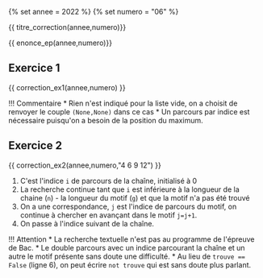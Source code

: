 {% set annee = 2022 %}
{% set numero = "06" %}


{{ titre_correction(annee,numero)}}

{{ enonce_ep(annee,numero)}}
 

## Exercice 1

{{ correction_ex1(annee,numero) }}

!!! Commentaire
    * Rien n'est indiqué pour la liste vide, on a choisit de renvoyer le couple `(None,None)` dans ce cas
    * Un parcours par indice est nécessaire puisqu'on a besoin de la position du maximum.


## Exercice 2 
{{ correction_ex2(annee,numero,"4 6 9 12") }}

1. C'est l'indice `i` de parcours de la chaîne, initialisé à 0
2. La recherche continue tant que `i` est inférieure à la longueur de la chaine (`n`) - la longueur du motif (`g`) et que la motif n'a pas été trouvé
3. On a une correspondance, `j` est l'indice de parcours du motif, on continue à chercher en avançant dans le motif `j=j+1`.
4. On passe à l'indice suivant de la chaîne.

!!! Attention
    * La recherche textuelle n'est pas au programme de l'épreuve de Bac.
    * Le double parcours avec un indice parcourant la chaîne et un autre le motif présente sans doute une difficulté.
    * Au lieu de `trouve == False` (ligne 6), on peut écrire `not trouve` qui est sans doute plus parlant.

